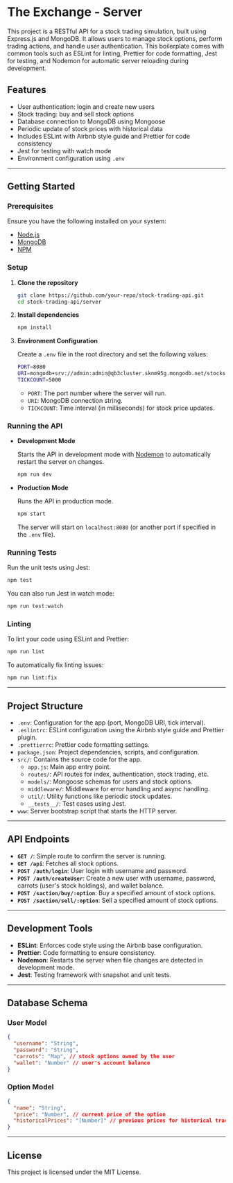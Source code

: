 # The Exchange - Server

This project is a RESTful API for a stock trading simulation, built using Express.js and MongoDB. It allows users to manage stock options, perform trading actions, and handle user authentication. This boilerplate comes with common tools such as ESLint for linting, Prettier for code formatting, Jest for testing, and Nodemon for automatic server reloading during development.

## Features

- User authentication: login and create new users
- Stock trading: buy and sell stock options
- Database connection to MongoDB using Mongoose
- Periodic update of stock prices with historical data
- Includes ESLint with Airbnb style guide and Prettier for code consistency
- Jest for testing with watch mode
- Environment configuration using `.env`

---

## Getting Started

### Prerequisites

Ensure you have the following installed on your system:

- [Node.js](https://nodejs.org/en/download/)
- [MongoDB](https://www.mongodb.com/)
- [NPM](https://www.npmjs.com/)

### Setup

1. **Clone the repository**

   ```bash
   git clone https://github.com/your-repo/stock-trading-api.git
   cd stock-trading-api/server
   ```

2. **Install dependencies**

   ```bash
   npm install
   ```

3. **Environment Configuration**

   Create a `.env` file in the root directory and set the following values:

   ```bash
   PORT=8080
   URI=mongodb+srv://admin:admin@qb3cluster.sknm95g.mongodb.net/stocks?retryWrites=true&w=majority
   TICKCOUNT=5000
   ```

   - `PORT`: The port number where the server will run.
   - `URI`: MongoDB connection string.
   - `TICKCOUNT`: Time interval (in milliseconds) for stock price updates.

### Running the API

- **Development Mode**

  Starts the API in development mode with [Nodemon](https://github.com/remy/nodemon) to automatically restart the server on changes.

  ```bash
  npm run dev
  ```

- **Production Mode**

  Runs the API in production mode.

  ```bash
  npm start
  ```

  The server will start on `localhost:8080` (or another port if specified in the `.env` file).

### Running Tests

Run the unit tests using Jest:

```bash
npm test
```

You can also run Jest in watch mode:

```bash
npm run test:watch
```

### Linting

To lint your code using ESLint and Prettier:

```bash
npm run lint
```

To automatically fix linting issues:

```bash
npm run lint:fix
```

---

## Project Structure

- `.env`: Configuration for the app (port, MongoDB URI, tick interval).
- `.eslintrc`: ESLint configuration using the Airbnb style guide and Prettier plugin.
- `.prettierrc`: Prettier code formatting settings.
- `package.json`: Project dependencies, scripts, and configuration.
- `src/`: Contains the source code for the app.
  - `app.js`: Main app entry point.
  - `routes/`: API routes for index, authentication, stock trading, etc.
  - `models/`: Mongoose schemas for users and stock options.
  - `middleware/`: Middleware for error handling and async handling.
  - `util/`: Utility functions like periodic stock updates.
  - `__tests__/`: Test cases using Jest.
- `www`: Server bootstrap script that starts the HTTP server.

---

## API Endpoints

- **`GET /`**: Simple route to confirm the server is running.
- **`GET /api`**: Fetches all stock options.
- **`POST /auth/login`**: User login with username and password.
- **`POST /auth/createUser`**: Create a new user with username, password, carrots (user's stock holdings), and wallet balance.
- **`POST /saction/buy/:option`**: Buy a specified amount of stock options.
- **`POST /saction/sell/:option`**: Sell a specified amount of stock options.

---

## Development Tools

- **ESLint**: Enforces code style using the Airbnb base configuration.
- **Prettier**: Code formatting to ensure consistency.
- **Nodemon**: Restarts the server when file changes are detected in development mode.
- **Jest**: Testing framework with snapshot and unit tests.

---

## Database Schema

### User Model

```json
{
  "username": "String",
  "password": "String",
  "carrots": "Map", // stock options owned by the user
  "wallet": "Number" // user's account balance
}
```

### Option Model

```json
{
  "name": "String",
  "price": "Number", // current price of the option
  "historicalPrices": "[Number]" // previous prices for historical tracking
}
```

---

## License

This project is licensed under the MIT License.